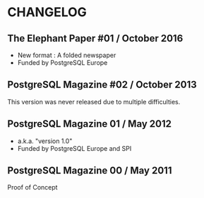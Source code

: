 CHANGELOG
=======================================================



The Elephant Paper #01 / October 2016
------------------------------------------------------------

* New format : A folded newspaper
* Funded by PostgreSQL Europe


PostgreSQL Magazine #02 / October 2013
------------------------------------------------------------

This version was never released due to multiple difficulties.

PostgreSQL Magazine 01 / May 2012
------------------------------------------------------------

* a.k.a. "version 1.0"
* Funded by PostgreSQL Europe and SPI


PostgreSQL Magazine 00 / May 2011
------------------------------------------------------------

Proof of Concept

